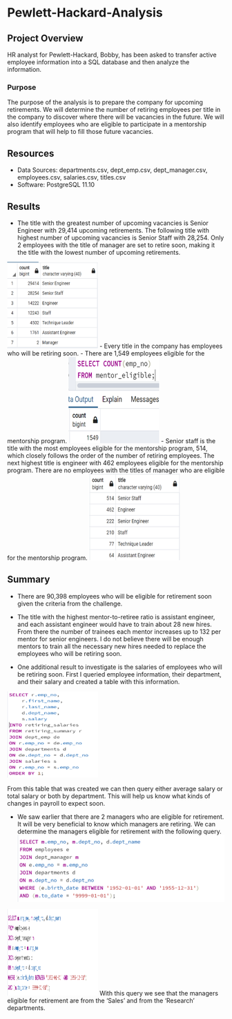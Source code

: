 # Pewlett-Hackard-Analysis
## Project Overview

HR analyst for Pewlett-Hackard, Bobby, has been asked to transfer active employee information into a SQL database and then analyze the information.   
### Purpose
The purpose of the analysis is to prepare the company for upcoming retirements.  We will determine the number of retiring employees per title in the company to discover where there will be vacancies in the future.  We will also identify employees who are eligible to participate in a mentorship program that will help to fill those future vacancies.

## Resources
- Data Sources: departments.csv, dept_emp.csv, dept_manager.csv, employees.csv, salaries.csv, titles.csv
- Software: PostgreSQL 11.10

## Results
-	The title with the greatest number of upcoming vacancies is Senior Engineer with 29,414 upcoming retirements.  The following title with highest number of upcoming vacancies is Senior Staff with 28,254.  Only 2 employees with the title of manager are set to retire soon, making it the title with the lowest number of upcoming retirements.
<img src="screen_shots/Capture.PNG" width="210" height="200"/>
-	Every title in the company has employees who will be retiring soon.
-	There are 1,549 employees eligible for the mentorship program.
<img src="screen_shots/Capture2.PNG" width="210" height="200"/>
-	Senior staff is the title with the most employees eligible for the mentorship program, 514, which closely follows the order of the number of retiring employees.  The next highest title is engineer with 462 employees eligible for the mentorship program.  There are no employees with the titles of manager who are eligible for the mentorship program. 
<img src="screen_shots/Capture3.PNG" width="210" height="200"/>

## Summary
-	There are 90,398 employees who will be eligible for retirement soon given the criteria from the challenge.
-	The title with the highest mentor-to-retiree ratio is assistant engineer, and each assistant engineer would have to train about 28 new hires. From there the number of trainees each mentor increases up to 132 per mentor for senior engineers.  I do not believe there will be enough mentors to train all the necessary new hires needed to replace the employees who will be retiring soon.

-	One additional result to investigate is the salaries of employees who will be retiring soon.  First I queried employee information, their department, and their salary and created a table with this information.  
<img src="screen_shots/Capture4.PNG" width="210" height="200"/>

From this table that was created we can then query either average salary or total salary or both by department.  This will help us know what kinds of changes in payroll to expect soon.
-	We saw earlier that there are 2 managers who are eligible for retirement.  It will be very beneficial to know which managers are retiring.  We can determine the managers eligible for retirement with the following query.
![manager_query](screen_shots/Capture5.PNG)
<img src="screen_shots/Capture5.PNG" width="210" height="200"/>
With this query we see that the managers eligible for retirement are from the ‘Sales’ and from the ‘Research’ departments.
